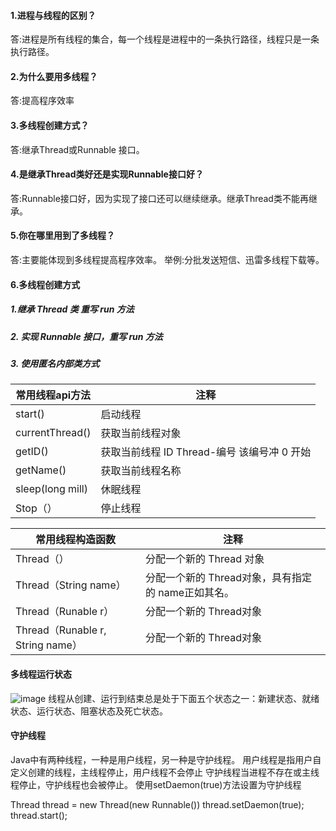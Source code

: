 #### 1.进程与线程的区别？
答:进程是所有线程的集合，每一个线程是进程中的一条执行路径，线程只是一条执行路径。

#### 2.为什么要用多线程？
答:提高程序效率

#### 3.多线程创建方式？
答:继承Thread或Runnable 接口。
#### 4.是继承Thread类好还是实现Runnable接口好？
答:Runnable接口好，因为实现了接口还可以继续继承。继承Thread类不能再继承。
#### 5.你在哪里用到了多线程？
答:主要能体现到多线程提高程序效率。
举例:分批发送短信、迅雷多线程下载等。
#### 6.多线程创建方式
##### 1.继承 Thread 类  重写 run 方法
##### 2. 实现 Runnable 接口，重写 run 方法
##### 3. 使用匿名内部类方式


常用线程api方法 | 注释
---|---
start() | 启动线程
currentThread() | 获取当前线程对象
getID() | 获取当前线程 ID Thread-编号 该编号冲 0  开始
getName() | 获取当前线程名称
sleep(long mill) |	休眠线程
Stop（）|	停止线程

常用线程构造函数 |注释
---|---
Thread（） |	分配一个新的 Thread 对象
Thread（String name）	| 分配一个新的 Thread对象，具有指定的 name正如其名。
Thread（Runable r）|	分配一个新的 Thread对象
Thread（Runable r, String name）	|分配一个新的 Thread对象

#### 多线程运行状态
![image](../imgs/多线程运行状态.png)
线程从创建、运行到结束总是处于下面五个状态之一：新建状态、就绪状态、运行状态、阻塞状态及死亡状态。

#### 守护线程
Java中有两种线程，一种是用户线程，另一种是守护线程。
用户线程是指用户自定义创建的线程，主线程停止，用户线程不会停止
守护线程当进程不存在或主线程停止，守护线程也会被停止。
使用setDaemon(true)方法设置为守护线程

Thread thread = new Thread(new Runnable())
thread.setDaemon(true);
thread.start();
